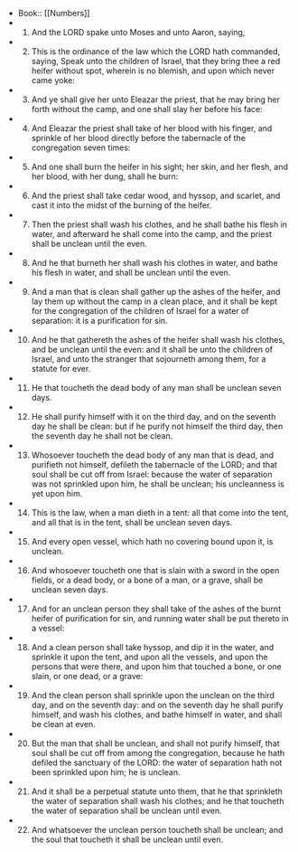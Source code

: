 - Book:: [[Numbers]]
- 1. And the LORD spake unto Moses and unto Aaron, saying,
- 2. This is the ordinance of the law which the LORD hath commanded, saying, Speak unto the children of Israel, that they bring thee a red heifer without spot, wherein is no blemish, and upon which never came yoke:
- 3. And ye shall give her unto Eleazar the priest, that he may bring her forth without the camp, and one shall slay her before his face:
- 4. And Eleazar the priest shall take of her blood with his finger, and sprinkle of her blood directly before the tabernacle of the congregation seven times:
- 5. And one shall burn the heifer in his sight; her skin, and her flesh, and her blood, with her dung, shall he burn:
- 6. And the priest shall take cedar wood, and hyssop, and scarlet, and cast it into the midst of the burning of the heifer.
- 7. Then the priest shall wash his clothes, and he shall bathe his flesh in water, and afterward he shall come into the camp, and the priest shall be unclean until the even.
- 8. And he that burneth her shall wash his clothes in water, and bathe his flesh in water, and shall be unclean until the even.
- 9. And a man that is clean shall gather up the ashes of the heifer, and lay them up without the camp in a clean place, and it shall be kept for the congregation of the children of Israel for a water of separation: it is a purification for sin.
- 10. And he that gathereth the ashes of the heifer shall wash his clothes, and be unclean until the even: and it shall be unto the children of Israel, and unto the stranger that sojourneth among them, for a statute for ever.
- 11. He that toucheth the dead body of any man shall be unclean seven days.
- 12. He shall purify himself with it on the third day, and on the seventh day he shall be clean: but if he purify not himself the third day, then the seventh day he shall not be clean.
- 13. Whosoever toucheth the dead body of any man that is dead, and purifieth not himself, defileth the tabernacle of the LORD; and that soul shall be cut off from Israel: because the water of separation was not sprinkled upon him, he shall be unclean; his uncleanness is yet upon him.
- 14. This is the law, when a man dieth in a tent: all that come into the tent, and all that is in the tent, shall be unclean seven days.
- 15. And every open vessel, which hath no covering bound upon it, is unclean.
- 16. And whosoever toucheth one that is slain with a sword in the open fields, or a dead body, or a bone of a man, or a grave, shall be unclean seven days.
- 17. And for an unclean person they shall take of the ashes of the burnt heifer of purification for sin, and running water shall be put thereto in a vessel:
- 18. And a clean person shall take hyssop, and dip it in the water, and sprinkle it upon the tent, and upon all the vessels, and upon the persons that were there, and upon him that touched a bone, or one slain, or one dead, or a grave:
- 19. And the clean person shall sprinkle upon the unclean on the third day, and on the seventh day: and on the seventh day he shall purify himself, and wash his clothes, and bathe himself in water, and shall be clean at even.
- 20. But the man that shall be unclean, and shall not purify himself, that soul shall be cut off from among the congregation, because he hath defiled the sanctuary of the LORD: the water of separation hath not been sprinkled upon him; he is unclean.
- 21. And it shall be a perpetual statute unto them, that he that sprinkleth the water of separation shall wash his clothes; and he that toucheth the water of separation shall be unclean until even.
- 22. And whatsoever the unclean person toucheth shall be unclean; and the soul that toucheth it shall be unclean until even.
